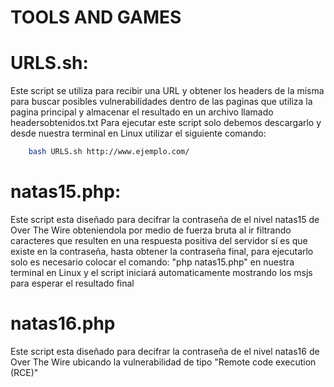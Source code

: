 # TOOLS AND GAMES
# URLS.sh:
  Este script se utiliza para recibir una URL y obtener los headers de la misma para buscar posibles vulnerabilidades dentro de las paginas que utiliza la pagina principal y almacenar el resultado en un archivo llamado headersobtenidos.txt
  Para ejecutar este script solo debemos descargarlo y desde nuestra terminal en Linux utilizar el siguiente comando:
  ```bash
      bash URLS.sh http://www.ejemplo.com/
  ```

# natas15.php:
  Este script esta diseñado para decifrar la contraseña de el nivel natas15 de Over The Wire obteniendola por medio de fuerza bruta al ir filtrando caracteres que resulten en una respuesta positiva del servidor sí es que existe en la contraseña,
  hasta obtener la contraseña final, para ejecutarlo solo es necesario colocar el comando: "php natas15.php" en nuestra terminal en Linux y el script iniciará automaticamente mostrando los msjs para esperar el resultado final


# natas16.php
  Este script esta diseñado para decifrar la contraseña de el nivel natas16 de Over The Wire ubicando la vulnerabilidad de tipo "Remote code execution (RCE)"

